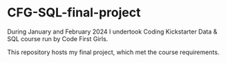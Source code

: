 # CFG-SQL-final-project

During January and February 2024 I undertook Coding Kickstarter Data & SQL course run by Code First Girls. 

This repository hosts my final project, which met the course requirements.



